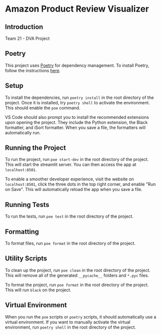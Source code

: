 # Amazon Product Review Visualizer

## Introduction
Team 21 - DVA Project

## Poetry
This project uses [Poetry](https://python-poetry.org/) for dependency management. To install Poetry, follow the instructions [here](https://python-poetry.org/docs/#installation).

## Setup
To install the dependencies, run `poetry install` in the root directory of the project. Once it is installed, try `poetry shell` to activate the environment. This should enable the `poe` command.

VS Code should also prompt you to install the recommended extensions upon opening the project. They include the Python extension, the Black formatter, and iSort formatter. When you save a file, the formatters will automatically run. 

## Running the Project
To run the project, run `poe start-dev` in the root directory of the project. This will start the streamlit server. You can then access the app at `localhost:8501`.

To enable a smoother developer experience, visit the website on `localhost:8501`, click the three dots in the top right corner, and enable "Run on Save". This will automatically reload the app when you save a file.

## Running Tests
To run the tests, run `poe test` in the root directory of the project.

## Formatting
To format files, run `poe format` in the root directory of the project.

## Utility Scripts
To clean up the project, run `poe clean` in the root directory of the project. This will remove all of the generated `__pycache__` folders and `*.pyc` files.

To format the project, run `poe format` in the root directory of the project. This will run `black` on the project.

## Virtual Environment
When you run the `poe` scripts or `poetry` scripts, it should automatically use a virtual environment. If you want to manually activate the virtual environment, run `poetry shell` in the root directory of the project.